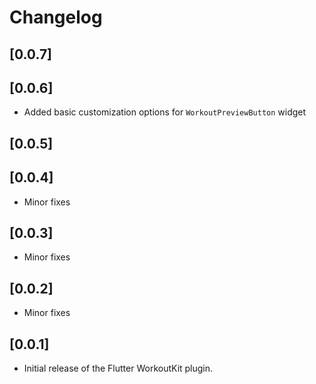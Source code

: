 # Changelog

## [0.0.7]

## [0.0.6]

- Added basic customization options for `WorkoutPreviewButton` widget

## [0.0.5]

## [0.0.4]

- Minor fixes

## [0.0.3]

- Minor fixes

## [0.0.2]

- Minor fixes

## [0.0.1]

- Initial release of the Flutter WorkoutKit plugin.
